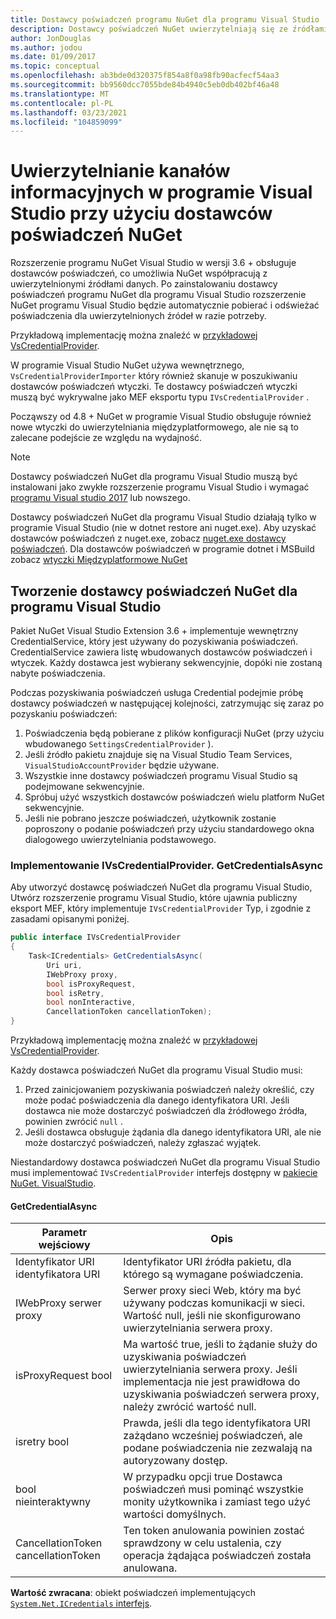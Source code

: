 ```yaml
---
title: Dostawcy poświadczeń programu NuGet dla programu Visual Studio
description: Dostawcy poświadczeń NuGet uwierzytelniają się ze źródłami, implementując interfejs IVsCredentialProvider w rozszerzeniu programu Visual Studio.
author: JonDouglas
ms.author: jodou
ms.date: 01/09/2017
ms.topic: conceptual
ms.openlocfilehash: ab3bde0d320375f854a8f0a98fb90acfecf54aa3
ms.sourcegitcommit: bb9560dcc7055bde84b4940c5eb0db402bf46a48
ms.translationtype: MT
ms.contentlocale: pl-PL
ms.lasthandoff: 03/23/2021
ms.locfileid: "104859099"
---
```

# <a name="authenticating-feeds-in-visual-studio-with-nuget-credential-providers"></a>Uwierzytelnianie kanałów informacyjnych w programie Visual Studio przy użyciu dostawców poświadczeń NuGet

Rozszerzenie programu NuGet Visual Studio w wersji 3.6 + obsługuje dostawców poświadczeń, co umożliwia NuGet współpracują z uwierzytelnionymi źródłami danych.
Po zainstalowaniu dostawcy poświadczeń programu NuGet dla programu Visual Studio rozszerzenie NuGet programu Visual Studio będzie automatycznie pobierać i odświeżać poświadczenia dla uwierzytelnionych źródeł w razie potrzeby.

Przykładową implementację można znaleźć w [przykładowej VsCredentialProvider](https://github.com/NuGet/Samples/tree/main/VsCredentialProvider).

W programie Visual Studio NuGet używa wewnętrznego, `VsCredentialProviderImporter` który również skanuje w poszukiwaniu dostawców poświadczeń wtyczki. Te dostawcy poświadczeń wtyczki muszą być wykrywalne jako MEF eksportu typu `IVsCredentialProvider` .

Począwszy od 4.8 + NuGet w programie Visual Studio obsługuje również nowe wtyczki do uwierzytelniania międzyplatformowego, ale nie są to zalecane podejście ze względu na wydajność.

> [!Note]
> Dostawcy poświadczeń NuGet dla programu Visual Studio muszą być instalowani jako zwykłe rozszerzenie programu Visual Studio i wymagać [programu Visual studio 2017](https://aka.ms/vs/15/release/vs_enterprise.exe) lub nowszego.
>
> Dostawcy poświadczeń NuGet dla programu Visual Studio działają tylko w programie Visual Studio (nie w dotnet restore ani nuget.exe). Aby uzyskać dostawców poświadczeń z nuget.exe, zobacz [nuget.exe dostawcy poświadczeń](nuget-exe-Credential-providers.md).
> Dla dostawców poświadczeń w programie dotnet i MSBuild zobacz [wtyczki Międzyplatformowe NuGet](nuget-cross-platform-authentication-plugin.md)

## <a name="creating-a-nuget-credential-provider-for-visual-studio"></a>Tworzenie dostawcy poświadczeń NuGet dla programu Visual Studio

Pakiet NuGet Visual Studio Extension 3.6 + implementuje wewnętrzny CredentialService, który jest używany do pozyskiwania poświadczeń. CredentialService zawiera listę wbudowanych dostawców poświadczeń i wtyczek. Każdy dostawca jest wybierany sekwencyjnie, dopóki nie zostaną nabyte poświadczenia.

Podczas pozyskiwania poświadczeń usługa Credential podejmie próbę dostawcy poświadczeń w następującej kolejności, zatrzymując się zaraz po pozyskaniu poświadczeń:

1. Poświadczenia będą pobierane z plików konfiguracji NuGet (przy użyciu wbudowanego `SettingsCredentialProvider` ).
1. Jeśli źródło pakietu znajduje się na Visual Studio Team Services, `VisualStudioAccountProvider` będzie używane.
1. Wszystkie inne dostawcy poświadczeń programu Visual Studio są podejmowane sekwencyjnie.
1. Spróbuj użyć wszystkich dostawców poświadczeń wielu platform NuGet sekwencyjnie.
1. Jeśli nie pobrano jeszcze poświadczeń, użytkownik zostanie poproszony o podanie poświadczeń przy użyciu standardowego okna dialogowego uwierzytelniania podstawowego.

### <a name="implementing-ivscredentialprovidergetcredentialsasync"></a>Implementowanie IVsCredentialProvider. GetCredentialsAsync

Aby utworzyć dostawcę poświadczeń NuGet dla programu Visual Studio, Utwórz rozszerzenie programu Visual Studio, które ujawnia publiczny eksport MEF, który implementuje `IVsCredentialProvider` Typ, i zgodnie z zasadami opisanymi poniżej.

```cs
public interface IVsCredentialProvider
{
    Task<ICredentials> GetCredentialsAsync(
        Uri uri,
        IWebProxy proxy,
        bool isProxyRequest,
        bool isRetry,
        bool nonInteractive,
        CancellationToken cancellationToken);
}
```

Przykładową implementację można znaleźć w [przykładowej VsCredentialProvider](https://github.com/NuGet/Samples/tree/main/VsCredentialProvider).

Każdy dostawca poświadczeń NuGet dla programu Visual Studio musi:

1. Przed zainicjowaniem pozyskiwania poświadczeń należy określić, czy może podać poświadczenia dla danego identyfikatora URI. Jeśli dostawca nie może dostarczyć poświadczeń dla źródłowego źródła, powinien zwrócić `null` .
1. Jeśli dostawca obsługuje żądania dla danego identyfikatora URI, ale nie może dostarczyć poświadczeń, należy zgłaszać wyjątek.

Niestandardowy dostawca poświadczeń NuGet dla programu Visual Studio musi implementować `IVsCredentialProvider` interfejs dostępny w [pakiecie NuGet. VisualStudio](https://www.nuget.org/packages/NuGet.VisualStudio/).

#### <a name="getcredentialasync"></a>GetCredentialAsync

| Parametr wejściowy |Opis|
| ----------------|-----------|
| Identyfikator URI identyfikatora URI | Identyfikator URI źródła pakietu, dla którego są wymagane poświadczenia.|
| IWebProxy serwer proxy | Serwer proxy sieci Web, który ma być używany podczas komunikacji w sieci. Wartość null, jeśli nie skonfigurowano uwierzytelniania serwera proxy. |
| isProxyRequest bool | Ma wartość true, jeśli to żądanie służy do uzyskiwania poświadczeń uwierzytelniania serwera proxy. Jeśli implementacja nie jest prawidłowa do uzyskiwania poświadczeń serwera proxy, należy zwrócić wartość null. |
| isretry bool | Prawda, jeśli dla tego identyfikatora URI zażądano wcześniej poświadczeń, ale podane poświadczenia nie zezwalają na autoryzowany dostęp. |
| bool nieinteraktywny | W przypadku opcji true Dostawca poświadczeń musi pominąć wszystkie monity użytkownika i zamiast tego użyć wartości domyślnych. |
| CancellationToken cancellationToken | Ten token anulowania powinien zostać sprawdzony w celu ustalenia, czy operacja żądająca poświadczeń została anulowana. |

**Wartość zwracana**: obiekt poświadczeń implementujących [ `System.Net.ICredentials` interfejs](/dotnet/api/system.net.icredentials).
